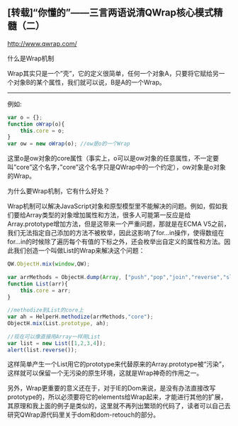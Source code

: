 ## [转载]“你懂的”——三言两语说清QWrap核心模式精髓（二）

http://www.qwrap.com/

什么是Wrap机制

Wrap其实只是一个”壳”，它的定义很简单，任何一个对象A，只要将它赋给另一个对象B的某个属性，我们就可以说，B是A的一个Wrap。

---

例如:

```js
var o = {};
function oWrap(o){
    this.core = o;
}
var ow = new oWrap(o); //ow是o的一个Wrap
```

这里o是ow对象的core属性（事实上，o可以是ow对象的任意属性，不一定要叫”core”这个名字，”core”这个名字只是QWrap中的一个约定），ow对象是o对象的Wrap。

为什么要Wrap机制，它有什么好处？

<!--more-->

Wrap机制可以解决JavaScript对象和原型模型里不能解决的问题。例如，假如我们要给Array类型的对象增加属性和方法，很多人可能第一反应是给Array.prototype增加方法，但是这带来一个严重问题，那就是在ECMA V5之前，我们无法指定自己添加的方法不被枚举，因此这影响了for…in操作，使得数组在for…in的时候除了遍历每个有值的下标之外，还会枚举出自定义的属性和方法。因此我们创造一个叫做List的Wrap来解决这个问题：

```js
QW.ObjectH.mix(window,QW);
 
var arrMethods = ObjectH.dump(Array, ["push","pop","join","reverse","slice","splice"]); //dump出要转移到List的prototype上的数组方法
function List(arr){
    this.core = arr;
}
 
//methodize到List的core上
var ah = HelperH.methodize(arrMethods,"core");
ObjectH.mix(List.prototype, ah);
 
//现在可以像直接用Array一样用List
var list = new List([1,2,3,4]);
alert(list.reverse());
```

这样简单产生一个List用它的prototype来代替原来的Array.prototype被“污染”，这样就可以保留一个无污染的原生环境，这就是Wrap神奇的作用之一。

另外，Wrap更重要的意义还在于，对于IE的Dom来说，是没有办法直接改写prototype的，所以必须要将它的elements给Wrap起来，才能进行其他的扩展，其原理和我上面的例子是类似的，这里就不再列出繁琐的代码了，读者可以自己去研究QWrap源代码里关于dom和dom-retouch的部分。
